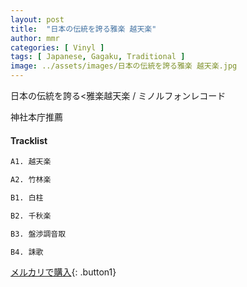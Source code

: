 ```yaml
---
layout: post
title:  "日本の伝統を誇る雅楽 越天楽"
author: mmr
categories: [ Vinyl ]
tags: [ Japanese, Gagaku, Traditional ]
image: ../assets/images/日本の伝統を誇る雅楽 越天楽.jpg
---
```


日本の伝統を誇る<雅楽越天楽 / ミノルフォンレコード 

神社本庁推薦

#### Tracklist
```md
A1. 越天楽

A2. 竹林楽

B1. 白柱

B2. 千秋楽

B3. 盤渉調音取

B4. 誄歌
```

[メルカリで購入](https://jp.mercari.com/item/m63383553846?afid=6142608987){: .button1}

